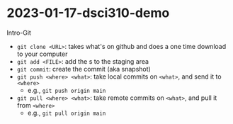 # 2023-01-17-dsci310-demo
Intro-Git

- `git clone <URL>`: takes what's on github and does a one time download to your computer
- `git add <FILE>`: add the <FILE>s to the staging area
- `git commit`: create the commit (aka snapshot)
- `git push <where> <what>`: take local commits on `<what>`, and send it to `<where>`
    - e.g., `git push origin main`
- `git pull <where> <what>`: take remote commits on `<what>`, and pull it from `<where>`
    - e.g., `git pull origin main`